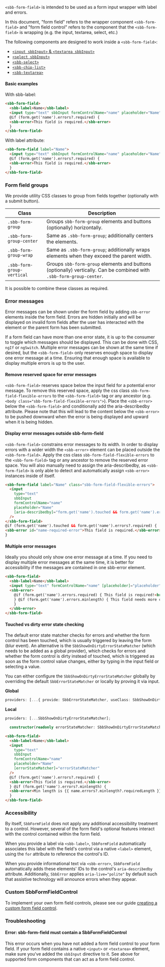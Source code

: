 `<sbb-form-field>` is intended to be used as a form input wrapper with label and errors.

In this document, "form field" refers to the wrapper component `<sbb-form-field>` and
"form field control" refers to the component that the `<sbb-form-field>` is wrapping
(e.g. the input, textarea, select, etc.)

The following components are designed to work inside a `<sbb-form-field>`:

- [`<input sbbInput>` &amp; `<textarea sbbInput>`](/angular/components/input/overview)
- [`<select sbbInput>`](/angular/components/select/overview)
- [`<sbb-select>`](/angular/components/select/overview)
- [`<sbb-chip-list>`](/angular/components/chips/overview)
- [`<sbb-textarea>`](/angular/components/chips/textarea)

#### Basic examples

With sbb-label:

```html
<sbb-form-field>
  <sbb-label>Name</sbb-label>
  <input type="text" sbbInput formControlName="name" placeholder="Name" />
  @if (form.get('name').errors?.required) {
  <sbb-error>This field is required.</sbb-error>
  }
</sbb-form-field>
```

With label attribute:

```html
<sbb-form-field label="Name">
  <input type="text" sbbInput formControlName="name" placeholder="Name" />
  @if (form.get('name').errors?.required) {
  <sbb-error>This field is required.</sbb-error>
  }
</sbb-form-field>
```

### Form field groups

We provide utility CSS classes to group from fields together (optionally with a submit button).

| Class                      | Description                                                                                                          |
| -------------------------- | -------------------------------------------------------------------------------------------------------------------- |
| `.sbb-form-group`          | Groups `sbb-form-group` elements and buttons (optionally) horizontally.                                              |
| `.sbb-form-group-center`   | Same as `.sbb-form-group`; additionally centers the elements.                                                        |
| `.sbb-form-group-wrap`     | Same as `.sbb-form-group`; additionally wraps elements when they exceed the parent width.                            |
| `.sbb-form-group-vertical` | Groups `sbb-form-group` elements and buttons (optionally) vertically. Can be combined with `.sbb-form-group-center`. |

It is possible to combine these classes as required.

### Error messages

Error messages can be shown under the form field by adding `sbb-error` elements inside the
form field. Errors are hidden initially and will be displayed on invalid form fields after the user
has interacted with the element or the parent form has been submitted.

If a form field can have more than one error state, it is up to the consumer to toggle which
messages should be displayed. This can be done with CSS, `ngIf` or `ngSwitch`. Multiple error
messages can be shown at the same time if desired, but the `<sbb-form-field>` only reserves enough
space to display one error message at a time. Ensuring that enough space is available to display
multiple errors is up to the user.

#### Remove reserved space for error messages

`<sbb-form-field>` reserves space below the input field for a potential error message.
To remove this reserved space, apply the css class `sbb-form-field-flexible-errors` to the
`<sbb-form-field>` tag or any ancestor (e.g. `<body class="sbb-form-field-flexible-errors">`).
Place the `<sbb-error>` below the `<sbb-form-field>` and conditionally add the aria-describedby attribute.
Please note that this will lead to the content below the `<sbb-error>` to be pushed downward when
the error is being displayed and upward when it is being hidden.

#### Display error messages outside sbb-form-field

`<sbb-form-field>` constrains error messages to its width. In order to display errors with a wider width
the `<sbb-error>` element can be placed outside the `<sbb-form-field>`. Apply the css class
`sbb-form-field-flexible-errors` to the `<sbb-form-field>` tag or any ancestor to remove the reserved
error space. You will also manually need to assign the aria-describedby, as `<sbb-form-field>` is only
able to detect and automatically assign `<sbb-error>` instances inside of itself.

```html
<sbb-form-field label="Name" class="sbb-form-field-flexible-errors">
  <input
    type="text"
    sbbInput
    formControlName="name"
    placeholder="Name"
    [aria-describedby]="form.get('name').touched && form.get('name').errors?.required ? 'name-required-error' : null"
  />
</sbb-form-field>
@if (form.get('name').touched && form.get('name').errors?.required) {
<sbb-error id="name-required-error">This field is required.</sbb-error>
}
```

#### Multiple error messages

Ideally you should only show one error message at a time.
If you need to display multiple error messages at the same time, it is better for accessibility
if the messages are contained in one sbb-error element.

```html
<sbb-form-field>
  <sbb-label>Name</sbb-label>
  <input type="text" formControlName="name" [placeholder]="placeholder" />
  <sbb-error>
    @if (form.get('name').errors.required) { This field is required!<br />
    } @if (form.get('name').errors.minlength) { This field needs more chars!<br />
    }
  </sbb-error>
</sbb-form-field>
```

#### Touched vs dirty error state checking

The default error state matcher checks for errors and whether the form control has been touched,
which is usually triggered by leaving the form (blur event). An alternative is the
`SbbShowOnDirtyErrorStateMatcher` (which needs to be added as a global provider), which
checks for errors and whether the form control is dirty instead of touched, which is triggered as
soon as the form control value changes, either by typing in the input field or selecting a value.

You can either configure the `SbbShowOnDirtyErrorStateMatcher` globally by overriding the default
`SbbErrorStateMatcher` or locally by proving it via input.

**Global**

```ts
providers: [...{ provide: SbbErrorStateMatcher, useClass: SbbShowOnDirtyErrorStateMatcher }];
```

**Local**

```ts
providers: [...SbbShowOnDirtyErrorStateMatcher];
```

```ts
  constructor(readonly errorStateMatcher: SbbShowOnDirtyErrorStateMatcher) {}
```

```html
<sbb-form-field>
  <sbb-label>Name</sbb-label>
  <input
    type="text"
    sbbInput
    formControlName="name"
    placeholder="Name"
    [errorStateMatcher]="errorStateMatcher"
  />
  @if (form.get('name').errors?.required) {
  <sbb-error>This field is required.</sbb-error>
  } @if (form.get('name').errors?.minlength) {
  <sbb-error>Min length is {{ name.errors?.minlength?.requiredLength }}!</sbb-error>
  }
</sbb-form-field>
```

### Accessibility

By itself, `SbbFormField` does not apply any additional accessibility treatment to a control.
However, several of the form field's optional features interact with the control contained within
the form field.

When you provide a label via `<sbb-label>`, `SbbFormField` automatically associates this label with
the field's control via a native `<label>` element, using the `for` attribute to reference the
control's ID.

When you provide informational text via `<sbb-error>`, `SbbFormField` automatically
adds these elements' IDs to the control's `aria-describedby` attribute. Additionally,
`SbbError` applies `aria-live="polite"` by default such that assistive technology will announce errors when
they appear.

### Custom SbbFormFieldControl

To implement your own form field controls, please see our guide [creating a custom form field control](/angular/guides/creating-a-custom-form-field-control).

### Troubleshooting

#### Error: sbb-form-field must contain a SbbFormFieldControl

This error occurs when you have not added a form field control to your form field. If your form
field contains a native `<input>` or `<textarea>` element, make sure you've added the `sbbInput`
directive to it. See above for supported form components that can act as a form field
control.
